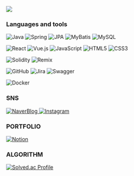 <img src="https://capsule-render.vercel.app/api?type=venom&height=200&color=191970&text=Hello&fontSize=45&fontColor=ffffff&fontAlign=50&fontAlignY=49&desc=%20I'm%20Ki%20jung&descAlign=50&descAlignY=62&descSize=15" />

### Languages and tools
<div>
  
![Java](https://img.shields.io/badge/java-%23ED8B00.svg?style=for-the-badge&logo=openjdk&logoColor=white)
![Spring](https://img.shields.io/badge/spring-%236DB33F.svg?style=for-the-badge&logo=spring&logoColor=white)
![JPA](https://img.shields.io/badge/-JPA-000000?style=for-the-badge&logo=jpa&logoColor=white) 
![MyBatis](https://img.shields.io/badge/-MyBatis-C70D2C?style=for-the-badge&logo=mybatis&logoColor=white)
![MySQL](https://img.shields.io/badge/mysql-%2300000f.svg?style=for-the-badge&logo=mysql&logoColor=white)

![React](https://img.shields.io/badge/react-%2320232a.svg?style=for-the-badge&logo=react&logoColor=%2361DAFB) 
![Vue.js](https://img.shields.io/badge/vue.js-%2335495e.svg?style=for-the-badge&logo=vuedotjs&logoColor=%234FC08D) 
![JavaScript](https://img.shields.io/badge/javascript-%23323330.svg?style=for-the-badge&logo=javascript&logoColor=%23F7DF1E)
![HTML5](https://img.shields.io/badge/html5-%23E34F26.svg?style=for-the-badge&logo=html5&logoColor=white)
![CSS3](https://img.shields.io/badge/css3-%231572B6.svg?style=for-the-badge&logo=css3&logoColor=white)

![Solidity](https://img.shields.io/badge/Solidity-%23363636.svg?style=for-the-badge&logo=solidity&logoColor=white) 
![Remix](https://img.shields.io/badge/remix-%23000.svg?style=for-the-badge&logo=remix&logoColor=white)

![GitHub](https://img.shields.io/badge/github-%23121011.svg?style=for-the-badge&logo=github&logoColor=white)
![Jira](https://img.shields.io/badge/jira-%230A0FFF.svg?style=for-the-badge&logo=jira&logoColor=white) 
![Swagger](https://img.shields.io/badge/-Swagger-%23Clojure?style=for-the-badge&logo=swagger&logoColor=white) 

![Docker](https://img.shields.io/badge/Docker-2496ED?style=for-the-badge&logo=docker&logoColor=white) 
</div>

### SNS

<a href="https://blog.naver.com/nkj0901" target="_blank">![NaverBlog](https://img.shields.io/badge/Blog-03C75A?style=for-the-badge&logo=naver&logoColor=white) </a>
<a href="https://www.instagram.com/nkj0901" target="_blank">![Instagram](https://img.shields.io/badge/Instagram-E4405F?style=for-the-badge&logo=instagram&logoColor=white)</a>

### PORTFOLIO
<a href="https://www.notion.so/Developer-Portfolio-5164ccfce0e447cf87039a828f43ac00?pvs=4" target="_blank">![Notion](https://img.shields.io/badge/Notion-%23000000.svg?style=for-the-badge&logo=notion&logoColor=white) </a>

### ALGORITHM
[![Solved.ac Profile](http://mazassumnida.wtf/api/v2/generate_badge?boj=nkj0901)](https://solved.ac/nkj0901)
